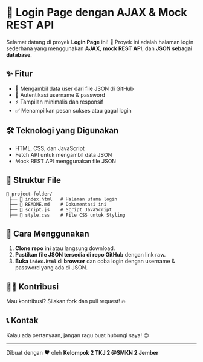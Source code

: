 # 🚀 Login Page dengan AJAX & Mock REST API

Selamat datang di proyek **Login Page** ini! 🎉
Proyek ini adalah halaman login sederhana yang menggunakan **AJAX**, **mock REST API**, dan **JSON sebagai database**.

## ✨ Fitur

- 📡 Mengambil data user dari file JSON di GitHub
- 🔐 Autentikasi username & password
- ⚡ Tampilan minimalis dan responsif
- ✅ Menampilkan pesan sukses atau gagal login

## 🛠️ Teknologi yang Digunakan

- HTML, CSS, dan JavaScript
- Fetch API untuk mengambil data JSON
- Mock REST API menggunakan file JSON

## 📂 Struktur File

```
📁 project-folder/
 ├── 📄 index.html   # Halaman utama login
 ├── 📄 README.md    # Dokumentasi ini
 ├── 📄 script.js    # Script JavaScript
 ├── 📄 style.css    # File CSS untuk Styling
```

## 🚀 Cara Menggunakan

1. **Clone repo ini** atau langsung download.
2. **Pastikan file JSON tersedia di repo GitHub** dengan link raw.
3. **Buka `index.html` di browser** dan coba login dengan username & password yang ada di JSON.

## 👨‍💻 Kontribusi

Mau kontribusi? Silakan fork dan pull request! 🔥

## 📞 Kontak

Kalau ada pertanyaan, jangan ragu buat hubungi saya! 😊

---

Dibuat dengan ❤️ oleh **Kelompok 2 TKJ 2 @SMKN 2 Jember**
